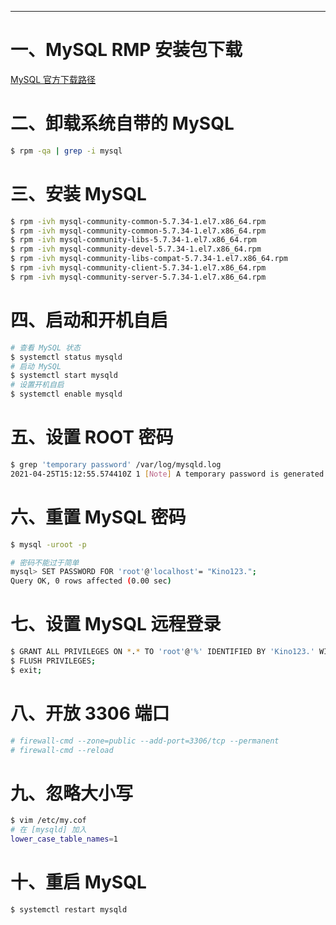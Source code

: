





---
# 一、MySQL RMP 安装包下载
[MySQL 官方下载路径](https://dev.mysql.com/downloads/mysql/)

# 二、卸载系统自带的 MySQL
```bash
$ rpm -qa | grep -i mysql
```

# 三、安装 MySQL
```bash
$ rpm -ivh mysql-community-common-5.7.34-1.el7.x86_64.rpm
$ rpm -ivh mysql-community-common-5.7.34-1.el7.x86_64.rpm
$ rpm -ivh mysql-community-libs-5.7.34-1.el7.x86_64.rpm
$ rpm -ivh mysql-community-devel-5.7.34-1.el7.x86_64.rpm
$ rpm -ivh mysql-community-libs-compat-5.7.34-1.el7.x86_64.rpm
$ rpm -ivh mysql-community-client-5.7.34-1.el7.x86_64.rpm
$ rpm -ivh mysql-community-server-5.7.34-1.el7.x86_64.rpm
```

# 四、启动和开机自启
```bash
# 查看 MySQL 状态
$ systemctl status mysqld
# 启动 MySQL
$ systemctl start mysqld
# 设置开机自启
$ systemctl enable mysqld
```


# 五、设置 ROOT 密码
```bash
$ grep 'temporary password' /var/log/mysqld.log
2021-04-25T15:12:55.574410Z 1 [Note] A temporary password is generated for root@localhost: V2_s+Vz7fEAs
```
# 六、重置 MySQL 密码
```bash
$ mysql -uroot -p

# 密码不能过于简单
mysql> SET PASSWORD FOR 'root'@'localhost'= "Kino123.";
Query OK, 0 rows affected (0.00 sec)
```

# 七、设置 MySQL 远程登录
```bash
$ GRANT ALL PRIVILEGES ON *.* TO 'root'@'%' IDENTIFIED BY 'Kino123.' WITH GRANT OPTION;
$ FLUSH PRIVILEGES;
$ exit;
```

# 八、开放 3306 端口
```bash
# firewall-cmd --zone=public --add-port=3306/tcp --permanent
# firewall-cmd --reload
```

# 九、忽略大小写
```bash
$ vim /etc/my.cof
# 在 [mysqld] 加入
lower_case_table_names=1
```

# 十、重启 MySQL
```bash
$ systemctl restart mysqld
```